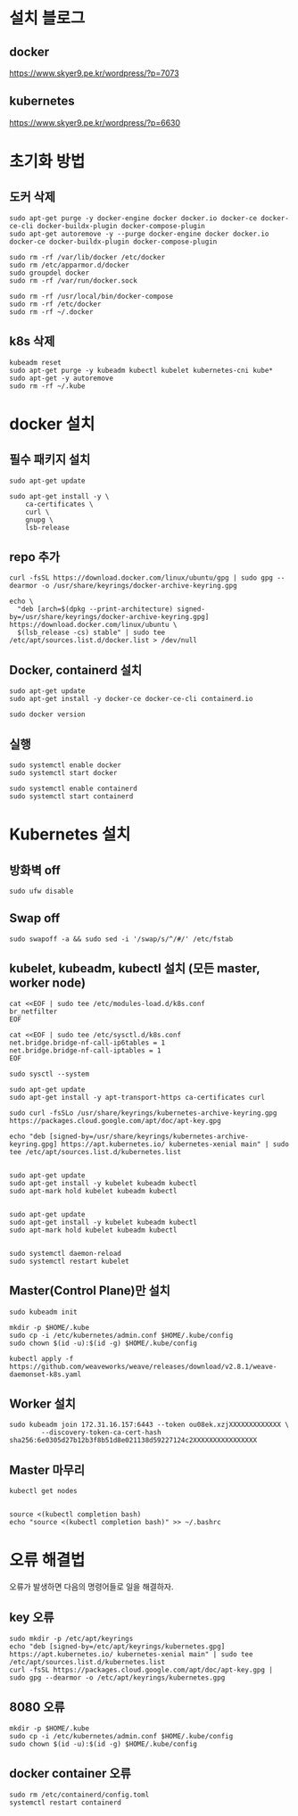 # 설치 블로그
## docker
https://www.skyer9.pe.kr/wordpress/?p=7073

## kubernetes
https://www.skyer9.pe.kr/wordpress/?p=6630

# 초기화 방법

## 도커 삭제
```
sudo apt-get purge -y docker-engine docker docker.io docker-ce docker-ce-cli docker-buildx-plugin docker-compose-plugin 
sudo apt-get autoremove -y --purge docker-engine docker docker.io docker-ce docker-buildx-plugin docker-compose-plugin 

sudo rm -rf /var/lib/docker /etc/docker
sudo rm /etc/apparmor.d/docker
sudo groupdel docker
sudo rm -rf /var/run/docker.sock

sudo rm -rf /usr/local/bin/docker-compose
sudo rm -rf /etc/docker
sudo rm -rf ~/.docker
```

## k8s 삭제
```
kubeadm reset
sudo apt-get purge -y kubeadm kubectl kubelet kubernetes-cni kube*   
sudo apt-get -y autoremove  
sudo rm -rf ~/.kube
```

# docker 설치

## 필수 패키지 설치
```
sudo apt-get update

sudo apt-get install -y \
    ca-certificates \
    curl \
    gnupg \
    lsb-release
```

## repo 추가
```
curl -fsSL https://download.docker.com/linux/ubuntu/gpg | sudo gpg --dearmor -o /usr/share/keyrings/docker-archive-keyring.gpg

echo \
  "deb [arch=$(dpkg --print-architecture) signed-by=/usr/share/keyrings/docker-archive-keyring.gpg] https://download.docker.com/linux/ubuntu \
  $(lsb_release -cs) stable" | sudo tee /etc/apt/sources.list.d/docker.list > /dev/null
```

## Docker, containerd 설치
```
sudo apt-get update
sudo apt-get install -y docker-ce docker-ce-cli containerd.io

sudo docker version
```

## 실행
```
sudo systemctl enable docker
sudo systemctl start docker

sudo systemctl enable containerd
sudo systemctl start containerd
```


# Kubernetes 설치
## 방화벽 off
```
sudo ufw disable
```

## Swap off
```
sudo swapoff -a && sudo sed -i '/swap/s/^/#/' /etc/fstab
```

## kubelet, kubeadm, kubectl 설치 (모든 master, worker node)
```
cat <<EOF | sudo tee /etc/modules-load.d/k8s.conf
br_netfilter
EOF

cat <<EOF | sudo tee /etc/sysctl.d/k8s.conf
net.bridge.bridge-nf-call-ip6tables = 1
net.bridge.bridge-nf-call-iptables = 1
EOF

sudo sysctl --system

sudo apt-get update
sudo apt-get install -y apt-transport-https ca-certificates curl

sudo curl -fsSLo /usr/share/keyrings/kubernetes-archive-keyring.gpg https://packages.cloud.google.com/apt/doc/apt-key.gpg

echo "deb [signed-by=/usr/share/keyrings/kubernetes-archive-keyring.gpg] https://apt.kubernetes.io/ kubernetes-xenial main" | sudo tee /etc/apt/sources.list.d/kubernetes.list


sudo apt-get update
sudo apt-get install -y kubelet kubeadm kubectl
sudo apt-mark hold kubelet kubeadm kubectl


sudo apt-get update
sudo apt-get install -y kubelet kubeadm kubectl
sudo apt-mark hold kubelet kubeadm kubectl


sudo systemctl daemon-reload
sudo systemctl restart kubelet
```


## Master(Control Plane)만 설치
```
sudo kubeadm init

mkdir -p $HOME/.kube
sudo cp -i /etc/kubernetes/admin.conf $HOME/.kube/config
sudo chown $(id -u):$(id -g) $HOME/.kube/config

kubectl apply -f https://github.com/weaveworks/weave/releases/download/v2.8.1/weave-daemonset-k8s.yaml

```

## Worker 설치
```
sudo kubeadm join 172.31.16.157:6443 --token ou08ek.xzjXXXXXXXXXXXXX \
        --discovery-token-ca-cert-hash sha256:6e0305d27b12b3f8b51d8e021138d59227124c2XXXXXXXXXXXXXXXX
```


## Master 마무리
```
kubectl get nodes


source <(kubectl completion bash)
echo "source <(kubectl completion bash)" >> ~/.bashrc
```

# 오류 해결법
오류가 발생하면 다음의 명령어들로 일을 해결하자. 

## key 오류
```
sudo mkdir -p /etc/apt/keyrings
echo "deb [signed-by=/etc/apt/keyrings/kubernetes.gpg] https://apt.kubernetes.io/ kubernetes-xenial main" | sudo tee /etc/apt/sources.list.d/kubernetes.list
curl -fsSL https://packages.cloud.google.com/apt/doc/apt-key.gpg | sudo gpg --dearmor -o /etc/apt/keyrings/kubernetes.gpg
```

## 8080 오류
```
mkdir -p $HOME/.kube
sudo cp -i /etc/kubernetes/admin.conf $HOME/.kube/config
sudo chown $(id -u):$(id -g) $HOME/.kube/config
```

## docker container 오류
```
sudo rm /etc/containerd/config.toml
systemctl restart containerd
```
